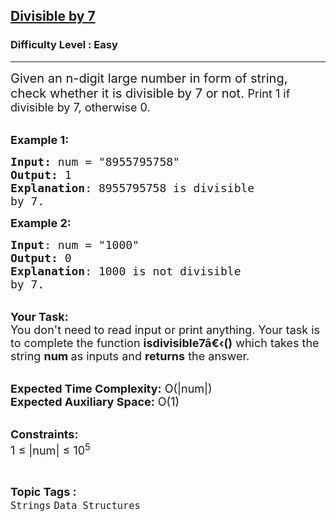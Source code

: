 <h2><a href="https://practice.geeksforgeeks.org/problems/divisible-by-73224/0">Divisible by 7</a></h2><h3>Difficulty Level : Easy</h3><hr><div class="problems_problem_content__Xm_eO"><p><span style="font-size:20px">Given an n-digit large number in form of string, check whether it is divisible by 7 or not.&nbsp;</span><span style="font-size:18px">Print 1&nbsp;if divisible by 7, otherwise 0.</span></p>

<p><br>
<span style="font-size:18px"><strong>Example 1:</strong></span></p>

<pre><span style="font-size:18px"><strong>Input: </strong>num = "8955795758</span><span style="font-size:18px">"
<strong>Output:</strong> 1
<strong>Explanation</strong>: 8955795758 is divisible
by 7.</span>
</pre>

<p><span style="font-size:18px"><strong>Example 2:</strong></span></p>

<pre><span style="font-size:18px"><strong>Input</strong>: num = "1000"
<strong>Output:</strong> 0
<strong>Explanation</strong>: 1000 is not divisible
by 7.</span>
</pre>

<p><br>
<span style="font-size:18px"><strong>Your Task:&nbsp;&nbsp;</strong><br>
You don't need to read input or print anything. Your task is to complete the function&nbsp;<strong>isdivisible7â€‹</strong><strong>()</strong>&nbsp;which takes the string&nbsp;<strong>num&nbsp;</strong>as inputs and <strong>returns</strong> the answer.</span></p>

<p><br>
<span style="font-size:18px"><strong>Expected Time Complexity:</strong>&nbsp;O(|num|)<br>
<strong>Expected Auxiliary Space:</strong>&nbsp;O(1)</span></p>

<p><br>
<span style="font-size:18px"><strong>Constraints:</strong><br>
1 ≤ |num| ≤&nbsp;10<sup>5</sup></span></p>
</div><br><p><span style=font-size:18px><strong>Topic Tags : </strong><br><code>Strings</code>&nbsp;<code>Data Structures</code>&nbsp;